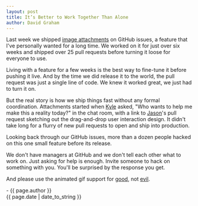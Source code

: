 ```yaml
---
layout: post
title: It’s Better to Work Together Than Alone
author: David Graham
---
```

Last week we shipped [image attachments](https://github.com/blog/1347-issue-attachments) on GitHub issues, a feature that I've personally wanted for a long time.  We worked on it for just over six weeks and shipped over 25 pull requests before turning it loose for everyone to use.

Living with a feature for a few weeks is the best way to fine-tune it before pushing it live.  And by the time we did release it to the world, the pull request was just a single line of code.  We knew it worked great, we just had to turn it on.

But the real story is how we ship things fast without any formal coordination.  Attachments started when [Kyle](https://github.com/kneath) asked, "Who wants to help me make this a reality today?" in the chat room, with a link to [Jason](https://github.com/jasonlong)'s pull request sketching out the drag-and-drop user interaction design.  It didn't take long for a flurry of new pull requests to open and ship into production.

Looking back through our GitHub issues, more than a dozen people hacked on this one small feature before its release.

We don't have managers at GitHub and we don't tell each other what to work on.  Just asking for help is enough.  Invite someone to hack on something with you.  You'll be surprised by the response you get.

And please use the animated gif support for
[good](https://f.cloud.github.com/assets/122102/14620/4363f71c-4657-11e2-9928-00b35912aa96.gif), not
[evil](https://f.cloud.github.com/assets/122102/14621/436bcdde-4657-11e2-8b35-28d801e9b17e.gif).

\- {{ page.author }}
<br/>{{ page.date | date_to_string }}
